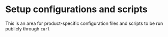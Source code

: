 # Setup configurations and scripts

This is an area for product-specific configuration files and scripts to be run publicly through `curl`
